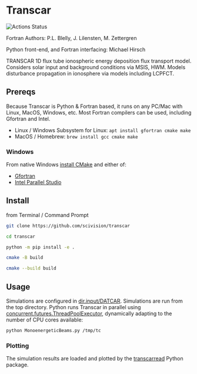 # Transcar

![Actions Status](https://github.com/space-physics/transcar/workflows/ci_unix/badge.svg)

Fortran Authors: P.L. Blelly, J. Lilensten, M. Zettergren

Python front-end, and Fortran interfacing:  Michael Hirsch

TRANSCAR 1D flux tube ionospheric energy deposition flux transport model.
Considers solar input and background conditions via MSIS, HWM.
Models disturbance propagation in ionosphere via models including LCPFCT.

## Prereqs

Because Transcar is Python & Fortran based, it runs on any PC/Mac with Linux, MacOS, Windows, etc.
Most Fortran compilers can be used, including Gfortran and Intel.

* Linux / Windows Subsystem for Linux: `apt install gfortran cmake make`
* MacOS / Homebrew: `brew install gcc cmake make`

### Windows

From native Windows
[install CMake](https://cmake.org/download)
and either of:

* [Gfortran](https://www.scivision.dev/install-msys2-windows/)
* [Intel Parallel Studio](https://www.scivision.dev/install-intel-compiler-icc-icpc-ifort/)

## Install

from Terminal / Command Prompt

```sh
git clone https://github.com/scivision/transcar

cd transcar

python -m pip install -e .

cmake -B build

cmake --build build
```

## Usage

Simulations are configured in
[dir.input/DATCAR](./dir.input/DATCAR).
Simulations are run from the top directory.
Python runs Transcar in parallel using
[concurrent.futures.ThreadPoolExecutor](https://docs.python.org/3/library/concurrent.futures.html),
dynamically adapting to the number of CPU cores available:

```sh
python MonoenergeticBeams.py /tmp/tc
```

### Plotting

The simulation results are loaded and plotted by the [transcarread](https://github.com/space-physics/transcarread) Python package.
